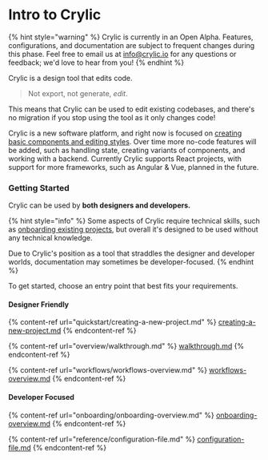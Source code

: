 # Intro to Crylic

{% hint style="warning" %}
Crylic is currently in an Open Alpha. Features, configurations, and documentation are subject to frequent changes during this phase. Feel free to email us at [info@crylic.io](mailto:info@crylic.io) for any questions or feedback; we'd love to hear from you!
{% endhint %}

Crylic is a design tool that edits code.

> Not export, not generate, _edit_.

This means that Crylic can be used to edit existing codebases, and there's no migration if you stop using the tool as it only changes code!

Crylic is a new software platform, and right now is focused on [creating basic components and editing styles](overview/walkthrough.md). Over time more no-code features will be added, such as handling state, creating variants of components, and working with a backend. Currently Crylic supports React projects, with support for more frameworks, such as Angular & Vue, planned in the future.

### Getting Started

Crylic can be used by **both designers and developers.**

{% hint style="info" %}
Some aspects of Crylic require technical skills, such as [onboarding existing projects](onboarding/onboarding-overview.md), but overall it's designed to be used without any technical knowledge.

Due to Crylic's position as a tool that straddles the designer and developer worlds, documentation may sometimes be developer-focused.
{% endhint %}

To get started, choose an entry point that best fits your requirements.

#### Designer Friendly

{% content-ref url="quickstart/creating-a-new-project.md" %}
[creating-a-new-project.md](quickstart/creating-a-new-project.md)
{% endcontent-ref %}

{% content-ref url="overview/walkthrough.md" %}
[walkthrough.md](overview/walkthrough.md)
{% endcontent-ref %}

{% content-ref url="workflows/workflows-overview.md" %}
[workflows-overview.md](workflows/workflows-overview.md)
{% endcontent-ref %}

#### Developer Focused

{% content-ref url="onboarding/onboarding-overview.md" %}
[onboarding-overview.md](onboarding/onboarding-overview.md)
{% endcontent-ref %}

{% content-ref url="reference/configuration-file.md" %}
[configuration-file.md](reference/configuration-file.md)
{% endcontent-ref %}

